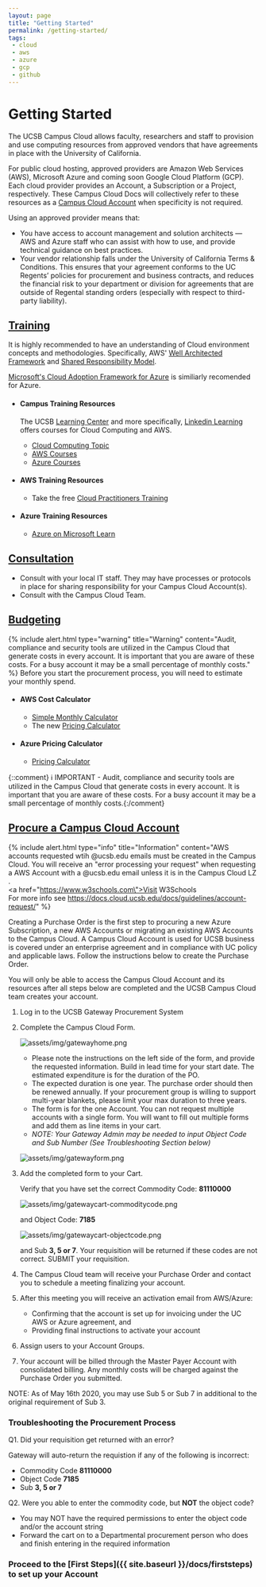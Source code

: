 ```yaml
---
layout: page
title: "Getting Started"
permalink: /getting-started/
tags:
 - cloud
 - aws
 - azure
 - gcp
 - github
---
```


# Getting Started

The UCSB Campus Cloud allows faculty, researchers and staff to provision and use computing resources from approved vendors that have agreements in place with the University of California.

For public cloud hosting, approved providers are Amazon Web Services (AWS), Microsoft Azure and coming soon Google Cloud Platform (GCP). Each cloud provider provides an Account, a Subscription or a Project, respectively.  These Campus Cloud Docs will collectively refer to these resources as a [Campus Cloud Account](/campus-cloud-docs/glossary/#campuscloudaccount) when specificity is not required. 

Using an approved provider means that:

*   You have access to account management and solution architects — AWS and Azure staff who can assist with how to use, and provide technical guidance on best practices.
*   Your vendor relationship falls under the University of California Terms & Conditions. This ensures that your agreement conforms to the UC Regents’ policies for procurement and business contracts, and reduces the financial risk to your department or division for agreements that are outside of Regental standing orders (especially with respect to third-party liability).

## [Training](#training)

It is highly recommended to have an understanding of Cloud environment concepts and methodologies. Specifically, AWS' [Well Architected Framework](https://aws.amazon.com/architecture/well-architected/) and [Shared Responsibility Model](https://aws.amazon.com/compliance/shared-responsibility-model/).

[Microsoft's Cloud Adoption Framework for Azure](https://azure.microsoft.com/en-us/cloud-adoption-framework/#:~:text=The%20Cloud%20Adoption%20Framework%20provides,the%20framework%20is%20updated%20regularly.) is similiarly recomended for Azure.



* #### Campus Training Resources
	The UCSB [Learning Center](https://www.learningcenter.ucsb.edu/) and more specifically, [Linkedin Learning](https://www.learningcenter.ucsb.edu/content/linkedin-learning) offers courses for Cloud Computing and AWS.
	* [Cloud Computing Topic](https://www.linkedin.com/learning/topics/cloud-computing-5)
	* [AWS Courses](https://www.linkedin.com/learning/search?keywords=aws)
	* [Azure Courses](https://www.linkedin.com/learning/search?keywords=azure)

* #### AWS Training Resources

	*   Take the free [Cloud Practitioners Training](https://www.aws.training/Details/Curriculum?id=27076)

* #### Azure Training Resources

	* [Azure on Microsoft Learn](https://docs.microsoft.com/en-us/learn/azure/)

## [Consultation](#consultation)

*  Consult with your local IT staff. They may have processes or protocols in place for sharing responsibility for your Campus Cloud Account(s).  
*  Consult with the Campus Cloud Team.

## [Budgeting](#budgeting)
{% include alert.html type="warning" title="Warning" content="Audit, compliance and security tools are utilized in the Campus Cloud that generate costs in every account. It is important that you are aware of these costs. For a busy account it may be a small percentage of monthly costs." %}
Before you start the procurement process, you will need to estimate your monthly spend.

*   #### AWS Cost Calculator
    *   [Simple Monthly Calculator](https://calculator.s3.amazonaws.com/index.html)
	  *   The new [Pricing Calculator](https://calculator.aws/#/)
*   #### Azure Pricing Calculator
	  * [Pricing Calculator](https://azure.microsoft.com/en-us/pricing/calculator/?&ef_id=Cj0KCQjwvr6EBhDOARIsAPpqUPHPjtVqbRjubykatJR6m_x7p-TMY9WOmVU-YjF-LqNc4-ambKzOU8AaAk02EALw_wcB:G:s&OCID=AID2100131_SEM_Cj0KCQjwvr6EBhDOARIsAPpqUPHPjtVqbRjubykatJR6m_x7p-TMY9WOmVU-YjF-LqNc4-ambKzOU8AaAk02EALw_wcB:G:s&gclid=Cj0KCQjwvr6EBhDOARIsAPpqUPHPjtVqbRjubykatJR6m_x7p-TMY9WOmVU-YjF-LqNc4-ambKzOU8AaAk02EALw_wcB)   	  

{::comment} ℹ️ IMPORTANT - Audit, compliance and security tools are utilized in the Campus Cloud that generate costs in every account. It is important that you are aware of these costs. For a busy account it may be a small percentage of monthly costs.{:/comment} 


## [Procure a Campus Cloud Account](#procure-a-campus-cloud-account)
{% include alert.html type="info" title="Information" content="AWS accounts requested wtih @ucsb.edu emails must be created in the Campus Cloud. You will receive an \"error processing your request\" when requesting a AWS Account with a @ucsb.edu email unless it is in the Campus Cloud LZ . <br><a href=\"https://www.w3schools.com\">Visit W3Schools</a><br> For more info see https://docs.cloud.ucsb.edu/docs/guidelines/account-request/" %}


Creating a Purchase Order is the first step to procuring a new Azure Subscription, a new AWS Accounts or migrating an existing AWS Accounts to the Campus Cloud.
A Campus Cloud Account is used for UCSB business is covered under an enterprise agreement and in compliance with UC policy and applicable laws. Follow the instructions below to create the Purchase Order.

You will only be able to access the Campus Cloud Account and its resources after all steps below are completed and the UCSB Campus Cloud team creates your account.

1.  Log in to the UCSB Gateway Procurement System
2.  Complete the Campus Cloud Form.

	![assets/img/gatewayhome.png]({{site.url}}assets/img/gatewayhome.png)

    * Please note the instructions on the left side of the form, and provide the requested information. Build in lead time for your start date. The estimated expenditure is for the duration of the PO.
    * The expected duration is one year. The purchase order should then be renewed annually. If your procurement group is willing to support multi-year blankets, please limit your max duration to three years.
    * The form is for the one Account. You can not request multiple accounts with a single form. You will want to fill out multiple forms and add them as line items in your cart.
    * _NOTE: Your Gateway Admin may be needed to input Object Code and Sub Number (See Troubleshooting Section below)_

	![assets/img/gatewayform.png]({{site.url}}assets/img/gatewayform.png)

3.  Add the completed form to your Cart.
	
	Verify that you have set the correct Commodity Code: **81110000**
	
	![assets/img/gatewaycart-commoditycode.png]({{site.url}}assets/img/gatewaycart-commoditycode.png)
	
	and Object Code: **7185**
	
	![assets/img/gatewaycart-objectcode.png]({{site.url}}assets/img/gatewaycart-objectcode.png)	 
	
	and Sub **3, 5 or 7**. Your requisition will be returned if these codes are not correct. SUBMIT your requisition.

5.  The Campus Cloud team will receive your Purchase Order and contact you to schedule a meeting finalizing your account.
6.  After this meeting you will receive an activation email from AWS/Azure:
    *  Confirming that the account is set up for invoicing under the UC AWS or Azure agreement, and
    *  Providing final instructions to activate your account
7.  Assign users to your Account Groups.
8.  Your account will be billed through the Master Payer Account with consolidated billing. Any monthly costs will be charged against the Purchase Order you submitted.

NOTE: As of May 16th 2020, you may use Sub 5 or Sub 7 in additional to the original requirement of Sub 3. 

### Troubleshooting the Procurement Process

 Q1. Did your requisition get returned with an error? 
 
 Gateway will auto-return the requistion if any of the following is incorrect:
*   Commodity Code __81110000__
*   Object Code __7185__
*   Sub __3, 5 or 7__

Q2. Were you able to enter the commodity code, but **NOT** the object code?
*   You may NOT have the required permissions to enter the object code and/or the account string
*   Forward the cart on to a Departmental procurement person who does and finish entering in the required information

### Proceed to the [First Steps]({{ site.baseurl }}/docs/firststeps) to set up your Account
